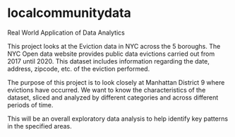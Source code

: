 # localcommunitydata
Real World Application of Data Analytics

This project looks at the Eviction data in NYC across the 5 boroughs. The NYC Open data website provides public data evictions carried out from 2017 until 2020. This dataset includes information regarding the date, address, zipcode, etc. of the eviction performed.

The purpose of this project is to look closely at Manhattan District 9 where evictions have occurred. We want to know the characteristics of the dataset, sliced and analyzed by different categories and across different periods of time. 

This will be an overall exploratory data analysis to help identify key patterns in the specified areas.
